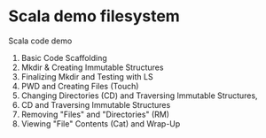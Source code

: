 # Scala demo filesystem

Scala code demo

1. Basic Code Scaffolding
2. Mkdir & Creating Immutable Structures
3. Finalizing Mkdir and Testing with LS
4. PWD and Creating Files (Touch)
5. Changing Directories (CD) and Traversing Immutable Structures,
6. CD and Traversing Immutable Structures
7. Removing "Files" and "Directories" (RM)
8. Viewing "File" Contents (Cat) and Wrap-Up
